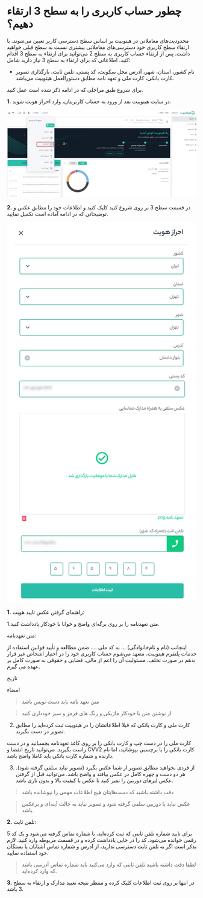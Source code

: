# چطور حساب کاربری را به سطح 3 ارتقاء دهیم؟

محدودیت‌های معاملاتی در هیتوبیت بر اساس سطح دسترسی کاربر تعیین می‌شوند. با ارتقاء سطح کاربری خود دسترسی‌های معاملاتی بیشتری نسبت به سطح قبلی خواهید داشت. پس از ارتقاء حساب کاربری به سطح 2 می‌توانید برای ارتقاء به سطح 3 اقدام کنید. 
اطلاعاتی که برای ارتقاء به سطح 3 نیاز دارید شامل:

-	نام کشور، استان، شهر، آدرس محل سکونت، کد پستی، تلفن ثابت، بارگذاری تصویر کارت بانکی، کارت ملی و تعهد نامه مطابق دستورالعمل هیتوبیت می‌باشد.

برای شروع طبق مراحلی که در ادامه ذکر شده است عمل کنید.

**1.** در سایت هیتوبیت بعد از ورود به حساب کاربریتان، وارد احراز هویت شوید.

![photo](HowToUpgradeFromLevel2To31.png)

**2.**  در قسمت سطح 3 بر روی شروع کنید کلیک کنید و اطلاعات خود را مطابق عکس و توضیحاتی که در ادامه آماده است تکمیل نمایید.

![photo](HowToUpgradeFromLevel2To32.jpg)


**1.** راهنمای گرفتن عکس تایید هویت:

1.متن تعهدنامه را بر روی برگه‌ای واضح و خوانا با خودکار یادداشت کنید.

متن تعهدنامه:

اینجانب (نام و نام‌خانوادگی) ... به کد ملی .... ضمن مطالعه و تأیید قوانین استفاده از خدمات پلتفرم هیتوبیت، متعهد می‌شوم حساب کاربری خود را در اختیار اشخاص غیر قرار ندهم در صورت تخلف، مسئولیت آن را اعم از مالی، قضایی و حقوقی به صورت کامل بر عهده می گیرم.

تاریخ

امضاء

> متن تعهد نامه باید دست نویس باشد

> از نوشتن متن با خودکار ماژیکی و رنگ های قرمز و سبز خودداری کنید

2. کارت ملی و کارت بانکی که قبلا اطلاعاتشان را در هیتوبیت ثبت کرده‌اید را مطابق تصویر در دست بگیرید.

کارت ملی را در دست چپ و کارت بانکی را بر روی کاغذ تعهدنامه بچسبانید و در دست راست بگیرید. می‌توانید تاریخ انقضا و CVV2 کارت بانکی را با برچسبی بپوشانید، اما نام دارنده و شماره کارت بانکی باید کاملا واضح باشد.

3. از فردی بخواهید مطابق تصویر از شما عکس بگیرد (تصویر نباید سلفی گرفته شود). هر دو دست و چهره کامل در عکس بیافتد و واضح باشد. می‌توانید قبل از گرفتن عکس لنزهای دوربین را تمیز کنید تا عکس با کیفیت بالا و بدون تاری باشد. 

> دقت داشته باشید که دست‌هایتان هیچ اطلاعات مهمی را نپوشانده باشد

> عکس نباید با دوربین سلفی گرفته شود و تصویر نباید به حالت آینه‌ای و برعکس باشد.
 
**2.**  تلفن ثابت:

برای تایید شماره تلفن ثابتی که ثبت کرده‌اید، با شماره تماس گرفته می‌شود و یک کد 5 رقمی خوانده می‌شود. کد را در جایی یادداشت کرده و در قسمت مربوطه وارد کنید. لازم بذکر است اگر به تلفن ثابت دسترسی ندارید، از آدرس و شماره تماس آشنایان یا بستگان خود استفاده نمایید.

> لطفا دقت داشته باشید تلفن ثابتی که وارد می‌کنید باید شماره تماس آدرسی باشد که وارد کرده‌اید.

**3.**  در انتها بر روی ثبت اطلاعات کلیک کرده و منتظر نتیجه تعیید مدارک و ارتقاء به سطح 3 باشد. 






